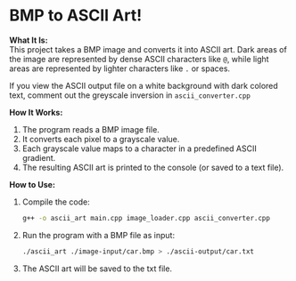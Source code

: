 # BMP to ASCII Art!

**What It Is:**  
This project takes a BMP image and converts it into ASCII art. Dark areas of the image are represented by dense ASCII characters like `@`, while light areas are represented by lighter characters like `.` or spaces.

If you view the ASCII output file on a white background with dark colored text, comment out the greyscale inversion in `ascii_converter.cpp`



**How It Works:**  
1. The program reads a BMP image file.  
2. It converts each pixel to a grayscale value.  
3. Each grayscale value maps to a character in a predefined ASCII gradient.  
4. The resulting ASCII art is printed to the console (or saved to a text file).

**How to Use:**  
1. Compile the code:  
   ```bash
   g++ -o ascii_art main.cpp image_loader.cpp ascii_converter.cpp
   ```  
2. Run the program with a BMP file as input:  
   ```bash
   ./ascii_art ./image-input/car.bmp > ./ascii-output/car.txt
   ```  
3. The ASCII art will be saved to the txt file.